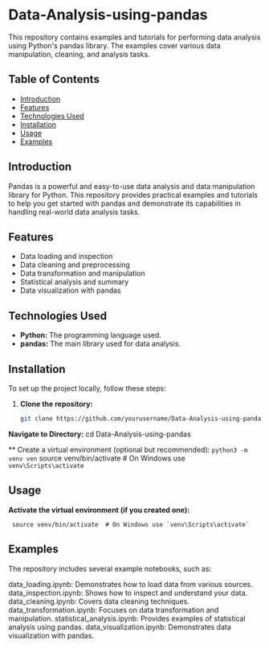 # Data-Analysis-using-pandas

This repository contains examples and tutorials for performing data analysis using Python's pandas library. The examples cover various data manipulation, cleaning, and analysis tasks.

## Table of Contents

- [Introduction](#introduction)
- [Features](#features)
- [Technologies Used](#technologies-used)
- [Installation](#installation)
- [Usage](#usage)
- [Examples](#examples)
## Introduction

Pandas is a powerful and easy-to-use data analysis and data manipulation library for Python. This repository provides practical examples and tutorials to help you get started with pandas and demonstrate its capabilities in handling real-world data analysis tasks.

## Features

- Data loading and inspection
- Data cleaning and preprocessing
- Data transformation and manipulation
- Statistical analysis and summary
- Data visualization with pandas

## Technologies Used

- **Python:** The programming language used.
- **pandas:** The main library used for data analysis.

## Installation

To set up the project locally, follow these steps:

1. **Clone the repository:**
   ```bash
   git clone https://github.com/yourusername/Data-Analysis-using-pandas.git

  **Navigate to Directory:**
       cd Data-Analysis-using-pandas

** Create a virtual environment (optional but recommended):
           `python3 -m venv ven`
          source venv/bin/activate  # On Windows use `venv\Scripts\activate`
## Usage
**Activate the virtual environment (if you created one):**

     source venv/bin/activate  # On Windows use `venv\Scripts\activate`
## Examples

The repository includes several example notebooks, such as:

data_loading.ipynb: Demonstrates how to load data from various sources.
data_inspection.ipynb: Shows how to inspect and understand your data.
data_cleaning.ipynb: Covers data cleaning techniques.
data_transformation.ipynb: Focuses on data transformation and manipulation.
statistical_analysis.ipynb: Provides examples of statistical analysis using pandas.
data_visualization.ipynb: Demonstrates data visualization with pandas.
